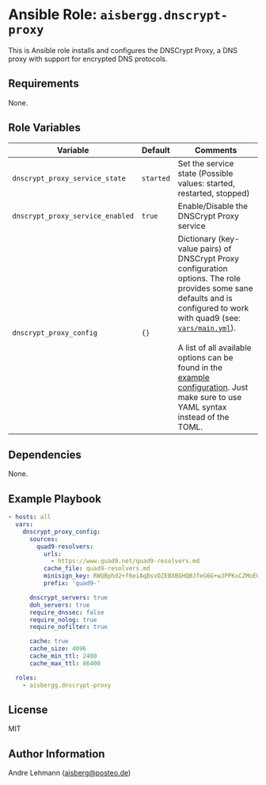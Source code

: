 # Ansible Role: `aisbergg.dnscrypt-proxy`

This is Ansible role installs and configures the DNSCrypt Proxy, a DNS proxy with support for encrypted DNS protocols.

## Requirements

None.

## Role Variables

| Variable | Default | Comments |
|----------|---------|----------|
| `dnscrypt_proxy_service_state` | `started` | Set the service state (Possible values: started, restarted, stopped) | 
| `dnscrypt_proxy_service_enabled` | `true` | Enable/Disable the DNSCrypt Proxy service | 
| `dnscrypt_proxy_config` | `{}` | Dictionary (key-value pairs) of DNSCrypt Proxy configuration options. The role provides some sane defaults and is configured to work with quad9 (see: [`vars/main.yml`](./vars/main.yml)).</br></br>A list of all available options can be found in the [example configuration](https://raw.githubusercontent.com/DNSCrypt/dnscrypt-proxy/master/dnscrypt-proxy/example-dnscrypt-proxy.toml). Just make sure to use YAML syntax instead of the TOML. |

## Dependencies

None.

## Example Playbook

```yaml
- hosts: all
  vars:
    dnscrypt_proxy_config:
      sources:
        quad9-resolvers:
          urls:
            - https://www.quad9.net/quad9-resolvers.md
          cache_file: quad9-resolvers.md
          minisign_key: RWQBphd2+f6eiAqBsvDZEBXBGHQBJfeG6G+wJPPKxCZMoEQYpmoysKUN
          prefix: 'quad9-'

      dnscrypt_servers: true
      doh_servers: true
      require_dnssec: false
      require_nolog: true
      require_nofilter: true

      cache: true
      cache_size: 4096
      cache_min_ttl: 2400
      cache_max_ttl: 86400

  roles:
    - aisbergg.dnscrypt-proxy
```

## License

MIT

## Author Information

Andre Lehmann (aisberg@posteo.de)
